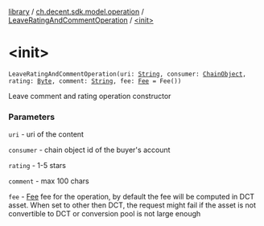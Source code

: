 [library](../../index.md) / [ch.decent.sdk.model.operation](../index.md) / [LeaveRatingAndCommentOperation](index.md) / [&lt;init&gt;](./-init-.md)

# &lt;init&gt;

`LeaveRatingAndCommentOperation(uri: `[`String`](https://kotlinlang.org/api/latest/jvm/stdlib/kotlin/-string/index.html)`, consumer: `[`ChainObject`](../../ch.decent.sdk.model/-chain-object/index.md)`, rating: `[`Byte`](https://kotlinlang.org/api/latest/jvm/stdlib/kotlin/-byte/index.html)`, comment: `[`String`](https://kotlinlang.org/api/latest/jvm/stdlib/kotlin/-string/index.html)`, fee: `[`Fee`](../../ch.decent.sdk.model/-fee/index.md)` = Fee())`

Leave comment and rating operation constructor

### Parameters

`uri` - uri of the content

`consumer` - chain object id of the buyer's account

`rating` - 1-5 stars

`comment` - max 100 chars

`fee` - [Fee](../../ch.decent.sdk.model/-fee/index.md) fee for the operation, by default the fee will be computed in DCT asset.
When set to other then DCT, the request might fail if the asset is not convertible to DCT or conversion pool is not large enough